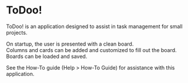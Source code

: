 # ToDoo!
ToDoo! is an application designed to assist in task management for small projects.

On startup, the user is presented with a clean board.  
Columns and cards can be added and customized to fill out the board.  
Boards can be loaded and saved.

See the How-To guide (Help > How-To Guide) for assistance with this application.
